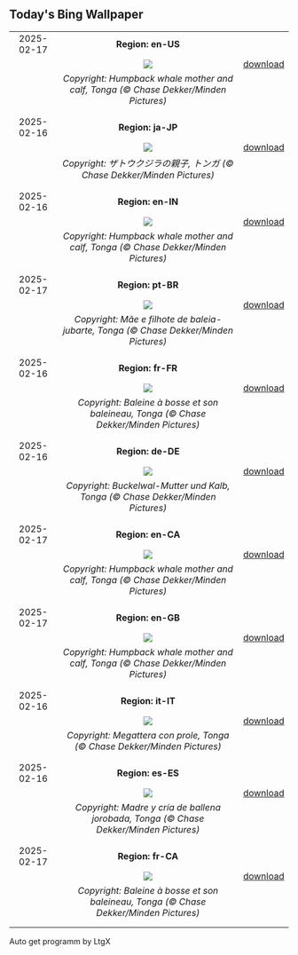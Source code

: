 ## Today's Bing Wallpaper
|      |      |      |
| :----: | :----: | :----: |
|2025-02-17|**Region: en-US**||
||![](https://www.bing.com/th?id=OHR.HumpbackMother_EN-US8033380725_UHD.jpg&pid=hp&w=1152&h=648&rs=1&c=4)| [download](https://www.bing.com/th?id=OHR.HumpbackMother_EN-US8033380725_UHD.jpg)|
||*Copyright: Humpback whale mother and calf, Tonga (© Chase Dekker/Minden Pictures)*
||
|||
|2025-02-16|**Region: ja-JP**||
||![](https://www.bing.com/th?id=OHR.HumpbackMother_JA-JP4098515390_UHD.jpg&pid=hp&w=1152&h=648&rs=1&c=4)| [download](https://www.bing.com/th?id=OHR.HumpbackMother_JA-JP4098515390_UHD.jpg)|
||*Copyright: ザトウクジラの親子, トンガ (© Chase Dekker/Minden Pictures)*
||
|||
|2025-02-16|**Region: en-IN**||
||![](https://www.bing.com/th?id=OHR.HumpbackMother_EN-IN0304994084_UHD.jpg&pid=hp&w=1152&h=648&rs=1&c=4)| [download](https://www.bing.com/th?id=OHR.HumpbackMother_EN-IN0304994084_UHD.jpg)|
||*Copyright: Humpback whale mother and calf, Tonga (© Chase Dekker/Minden Pictures)*
||
|||
|2025-02-17|**Region: pt-BR**||
||![](https://www.bing.com/th?id=OHR.HumpbackMother_PT-BR8222764895_UHD.jpg&pid=hp&w=1152&h=648&rs=1&c=4)| [download](https://www.bing.com/th?id=OHR.HumpbackMother_PT-BR8222764895_UHD.jpg)|
||*Copyright: Mãe e filhote de baleia-jubarte, Tonga (© Chase Dekker/Minden Pictures)*
||
|||
|2025-02-16|**Region: fr-FR**||
||![](https://www.bing.com/th?id=OHR.HumpbackMother_FR-FR6742238424_UHD.jpg&pid=hp&w=1152&h=648&rs=1&c=4)| [download](https://www.bing.com/th?id=OHR.HumpbackMother_FR-FR6742238424_UHD.jpg)|
||*Copyright: Baleine à bosse et son baleineau, Tonga (© Chase Dekker/Minden Pictures)*
||
|||
|2025-02-16|**Region: de-DE**||
||![](https://www.bing.com/th?id=OHR.HumpbackMother_DE-DE2752468261_UHD.jpg&pid=hp&w=1152&h=648&rs=1&c=4)| [download](https://www.bing.com/th?id=OHR.HumpbackMother_DE-DE2752468261_UHD.jpg)|
||*Copyright: Buckelwal-Mutter und Kalb, Tonga (© Chase Dekker/Minden Pictures)*
||
|||
|2025-02-17|**Region: en-CA**||
||![](https://www.bing.com/th?id=OHR.HumpbackMother_EN-CA1768570796_UHD.jpg&pid=hp&w=1152&h=648&rs=1&c=4)| [download](https://www.bing.com/th?id=OHR.HumpbackMother_EN-CA1768570796_UHD.jpg)|
||*Copyright: Humpback whale mother and calf, Tonga (© Chase Dekker/Minden Pictures)*
||
|||
|2025-02-17|**Region: en-GB**||
||![](https://www.bing.com/th?id=OHR.HumpbackMother_EN-GB6474861873_UHD.jpg&pid=hp&w=1152&h=648&rs=1&c=4)| [download](https://www.bing.com/th?id=OHR.HumpbackMother_EN-GB6474861873_UHD.jpg)|
||*Copyright: Humpback whale mother and calf, Tonga (© Chase Dekker/Minden Pictures)*
||
|||
|2025-02-16|**Region: it-IT**||
||![](https://www.bing.com/th?id=OHR.HumpbackMother_IT-IT2396976116_UHD.jpg&pid=hp&w=1152&h=648&rs=1&c=4)| [download](https://www.bing.com/th?id=OHR.HumpbackMother_IT-IT2396976116_UHD.jpg)|
||*Copyright: Megattera con prole, Tonga (© Chase Dekker/Minden Pictures)*
||
|||
|2025-02-16|**Region: es-ES**||
||![](https://www.bing.com/th?id=OHR.HumpbackMother_ES-ES0131114853_UHD.jpg&pid=hp&w=1152&h=648&rs=1&c=4)| [download](https://www.bing.com/th?id=OHR.HumpbackMother_ES-ES0131114853_UHD.jpg)|
||*Copyright: Madre y cría de ballena jorobada, Tonga (© Chase Dekker/Minden Pictures)*
||
|||
|2025-02-17|**Region: fr-CA**||
||![](https://www.bing.com/th?id=OHR.HumpbackMother_FR-CA7899995357_UHD.jpg&pid=hp&w=1152&h=648&rs=1&c=4)| [download](https://www.bing.com/th?id=OHR.HumpbackMother_FR-CA7899995357_UHD.jpg)|
||*Copyright: Baleine à bosse et son baleineau, Tonga (© Chase Dekker/Minden Pictures)*
||
|||

Auto get programm by LtgX
